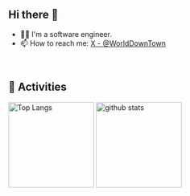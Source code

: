 ## Hi there 👋

- 🧑‍💻 I'm a software engineer.
- 📫 How to reach me: [X - @WorldDownTown](https://x.com/WorldDownTown)
<br>


## 🏃 Activities
<div align="left">
  <img alt="Top Langs" height="170px" src="https://github-readme-stats.vercel.app/api?username=WorldDownTown&theme=transparent&layout=compact&count_private=true" />
  <img alt="github stats" height="170px" src="https://github-readme-stats.vercel.app/api/top-langs/?username=WorldDownTown&theme=transparent&layout=compact" />
</div>

<!--
**WorldDownTown/WorldDownTown** is a ✨ _special_ ✨ repository because its `README.md` (this file) appears on your GitHub profile.

Here are some ideas to get you started:

- 🔭 I’m currently working on ...
- 🌱 I’m currently learning ...
- 👯 I’m looking to collaborate on ...
- 🤔 I’m looking for help with ...
- 💬 Ask me about ...
- 📫 How to reach me: ...
- 😄 Pronouns: ...
- ⚡ Fun fact: ...
-->
